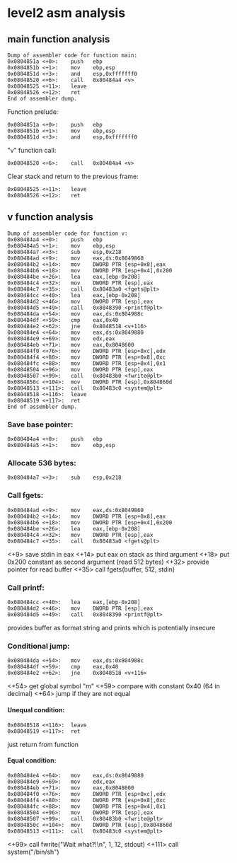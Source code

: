 # level2 asm analysis

## main function analysis

    Dump of assembler code for function main:
    0x0804851a <+0>:	push   ebp
    0x0804851b <+1>:	mov    ebp,esp
    0x0804851d <+3>:	and    esp,0xfffffff0
    0x08048520 <+6>:	call   0x80484a4 <v>
    0x08048525 <+11>:	leave
    0x08048526 <+12>:	ret
    End of assembler dump.

Function prelude:

    0x0804851a <+0>:	push   ebp
    0x0804851b <+1>:	mov    ebp,esp
    0x0804851d <+3>:	and    esp,0xfffffff0

"v" function call:

    0x08048520 <+6>:	call   0x80484a4 <v>

Clear stack and return to the previous frame:

    0x08048525 <+11>:	leave
    0x08048526 <+12>:	ret

## v function analysis

    Dump of assembler code for function v:
    0x080484a4 <+0>:	push   ebp
    0x080484a5 <+1>:	mov    ebp,esp
    0x080484a7 <+3>:	sub    esp,0x218
    0x080484ad <+9>:	mov    eax,ds:0x8049860
    0x080484b2 <+14>:	mov    DWORD PTR [esp+0x8],eax
    0x080484b6 <+18>:	mov    DWORD PTR [esp+0x4],0x200
    0x080484be <+26>:	lea    eax,[ebp-0x208]
    0x080484c4 <+32>:	mov    DWORD PTR [esp],eax
    0x080484c7 <+35>:	call   0x80483a0 <fgets@plt>
    0x080484cc <+40>:	lea    eax,[ebp-0x208]
    0x080484d2 <+46>:	mov    DWORD PTR [esp],eax
    0x080484d5 <+49>:	call   0x8048390 <printf@plt>
    0x080484da <+54>:	mov    eax,ds:0x804988c
    0x080484df <+59>:	cmp    eax,0x40
    0x080484e2 <+62>:	jne    0x8048518 <v+116>
    0x080484e4 <+64>:	mov    eax,ds:0x8049880
    0x080484e9 <+69>:	mov    edx,eax
    0x080484eb <+71>:	mov    eax,0x8048600
    0x080484f0 <+76>:	mov    DWORD PTR [esp+0xc],edx
    0x080484f4 <+80>:	mov    DWORD PTR [esp+0x8],0xc
    0x080484fc <+88>:	mov    DWORD PTR [esp+0x4],0x1
    0x08048504 <+96>:	mov    DWORD PTR [esp],eax
    0x08048507 <+99>:	call   0x80483b0 <fwrite@plt>
    0x0804850c <+104>:	mov    DWORD PTR [esp],0x804860d
    0x08048513 <+111>:	call   0x80483c0 <system@plt>
    0x08048518 <+116>:	leave
    0x08048519 <+117>:	ret
    End of assembler dump.

### Save base pointer:

    0x080484a4 <+0>:	push   ebp
    0x080484a5 <+1>:	mov    ebp,esp

### Allocate 536 bytes:

    0x080484a7 <+3>:	sub    esp,0x218

### Call fgets:

    0x080484ad <+9>:	mov    eax,ds:0x8049860
    0x080484b2 <+14>:	mov    DWORD PTR [esp+0x8],eax
    0x080484b6 <+18>:	mov    DWORD PTR [esp+0x4],0x200
    0x080484be <+26>:	lea    eax,[ebp-0x208]
    0x080484c4 <+32>:	mov    DWORD PTR [esp],eax
    0x080484c7 <+35>:	call   0x80483a0 <fgets@plt>

<+9> save stdin in eax
<+14> put eax on stack as third argument
<+18> put 0x200 constant as second argument (read 512 bytes)
<+32> provide pointer for read buffer
<+35> call fgets(buffer, 512, stdin)

### Call printf:

    0x080484cc <+40>:	lea    eax,[ebp-0x208]
    0x080484d2 <+46>:	mov    DWORD PTR [esp],eax
    0x080484d5 <+49>:	call   0x8048390 <printf@plt>

provides buffer as format string and prints which is potentially insecure

### Conditional jump:

    0x080484da <+54>:	mov    eax,ds:0x804988c
    0x080484df <+59>:	cmp    eax,0x40
    0x080484e2 <+62>:	jne    0x8048518 <v+116>

<+54> get global symbol  "m"
<+59> compare with constant 0x40 (64 in decimal)
<+64> jump if they are not equal

#### Unequal condition:

    0x08048518 <+116>:	leave
    0x08048519 <+117>:	ret

just return from function

#### Equal condition:

    0x080484e4 <+64>:	mov    eax,ds:0x8049880
    0x080484e9 <+69>:	mov    edx,eax
    0x080484eb <+71>:	mov    eax,0x8048600
    0x080484f0 <+76>:	mov    DWORD PTR [esp+0xc],edx
    0x080484f4 <+80>:	mov    DWORD PTR [esp+0x8],0xc
    0x080484fc <+88>:	mov    DWORD PTR [esp+0x4],0x1
    0x08048504 <+96>:	mov    DWORD PTR [esp],eax
    0x08048507 <+99>:	call   0x80483b0 <fwrite@plt>
    0x0804850c <+104>:	mov    DWORD PTR [esp],0x804860d
    0x08048513 <+111>:	call   0x80483c0 <system@plt>

<+99> call fwrite("Wait what?!\n", 1, 12, stdout)
<+111> call system("/bin/sh")